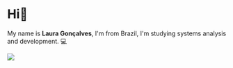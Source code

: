 # Hi👋


My name is **Laura Gonçalves**, I'm from Brazil, I'm studying systems analysis and development. 💻


[<img src="https://img.shields.io/badge/linkedin-%230077B5.svg?&style=for-the-badge&logo=linkedin&logoColor=white" />](https://www.linkedin.com//in/lauradamota/)
